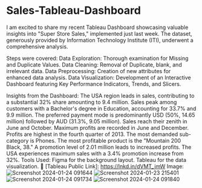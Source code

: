 # Sales-Tableau-Dashboard
I am excited to share my recent Tableau Dashboard showcasing valuable insights into "Super Store Sales," implemented just last week. The dataset, generously provided by Information Technology Institute (ITI), underwent a comprehensive analysis.

Steps were covered:
Data Exploration:
Thorough examination for Missing and Duplicate Values.
Data Cleaning:
Removal of Duplicate, blank, and irrelevant data.
Data Preprocessing:
Creation of new attributes for enhanced data analysis.
Data Visualization:
Development of an Interactive Dashboard featuring Key Performance Indicators, Trends, and Slicers.

Insights from the Dashboard:
The USA region leads in sales, contributing to a substantial 32% share amounting to 9.4 million.
Sales peak among customers with a Bachelor's degree in Education, accounting for 33.7% and 9.9 million.
The preferred payment mode is predominantly USD (50%, 14.65 million) followed by AUD (31.3%, 9.05 million).
Sales reach their zenith in June and October.
Maximum profits are recorded in June and December.
Profits are highest in the fourth quarter of 2013.
The most demanded sub-category is Phones.
The most profitable product is the "Mountain 200 Black, 38."
A promotion level of 2.01 million leads to increased profits.
The USA experiences maximum sales with a 3.4% promotion increase from 32%.
Tools Used:
Figma for the background layout.
Tableau for the data visualization.
🔗 [Tableau Public Link]:  https://lnkd.in/dVMT_jmW 
Image:
![Screenshot 2024-01-24 091644](https://github.com/mohamedsabry20/Sales-Tableau-Dashboard/assets/155188606/cc4d3abe-0419-4440-a426-b23d364966d7)
![Screenshot 2024-01-23 215401](https://github.com/mohamedsabry20/Sales-Tableau-Dashboard/assets/155188606/7d8f3675-b0af-4f5f-99b9-468cbef9ff9d)
![Screenshot 2024-01-24 091734](https://github.com/mohamedsabry20/Sales-Tableau-Dashboard/assets/155188606/48cf9ec9-ee6d-440c-a43f-ded4b26f2c7d)
![Screenshot 2024-01-24 091840](https://github.com/mohamedsabry20/Sales-Tableau-Dashboard/assets/155188606/e232236e-4fe1-46c9-8d77-ce4e11b2af4e)



